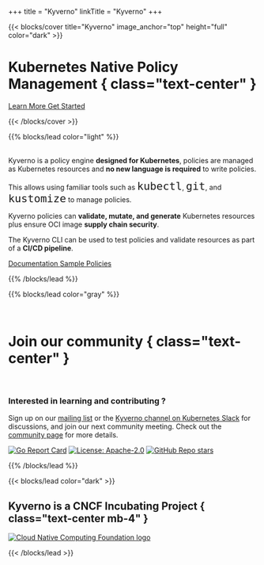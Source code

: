 +++
title = "Kyverno"
linkTitle = "Kyverno"
+++

{{< blocks/cover title="Kyverno" image_anchor="top" height="full" color="dark" >}}
# Kubernetes Native Policy Management { class="text-center" }

<div class="mt-5 mx-auto">
	<a class="btn btn-lg btn-primary mr-3 mb-4" href="#td-block-1">
		Learn More <i class="fa fa-chalkboard-teacher ml-2"></i>
	</a>
	<a class="btn btn-lg btn-secondary mr-3 mb-4" href="/docs/introduction/#quick-start">
		Get Started <i class="fa fa-arrow-alt-circle-right ml-2 "></i>
	  </a>

  <a class="btn btn-link text-info" href="#td-block-1" aria-label="Read more"><i class="fa fa-chevron-circle-down" style="font-size: 400%"></i></a>

</div>
{{< /blocks/cover >}}


{{% blocks/lead color="light" %}}
<br/><br/>

Kyverno is a policy engine **designed for Kubernetes**, policies are managed as Kubernetes resources and **no new language is required** to write policies.

This allows using familiar tools such as <code style="font-size: 1.35rem">kubectl</code>, <code style="font-size: 1.35rem">git</code>, and <code style="font-size: 1.35rem">kustomize</code> to manage policies.

Kyverno policies can **validate, mutate, and generate** Kubernetes resources plus ensure OCI image **supply chain security**.

The Kyverno CLI can be used to test policies and validate resources as part of a **CI/CD pipeline**.

<div class="mt-5 mx-auto">
	<a class="btn btn-lg btn-primary mr-3 mb-4" href="/docs/introduction/">
		Documentation <i class="fa fa-book ml-2"></i>
	</a>
	<a class="btn btn-lg btn-secondary mr-3 mb-4" href="/policies/">
		Sample Policies <i class="fa fa-shield-alt ml-2 "></i>
  	</a>	
</div>

{{% /blocks/lead %}}


{{% blocks/lead color="gray" %}}

<br/>

# Join our community { class="text-center" }

<br/>

### Interested in learning and contributing ?

<p class="mt-5 mx-auto">
	Sign up on our <a href="https://groups.google.com/g/kyverno">mailing list</a> 
	or the <a href="https://slack.k8s.io/#kyverno">Kyverno channel on Kubernetes Slack</a> for discussions, and join 
	our next community meeting. Check out the <a href="/community/">community page</a> for more details. 
</p>

[![Go Report Card](https://goreportcard.com/badge/github.com/kyverno/kyverno)](https://goreportcard.com/report/github.com/kyverno/kyverno) 
[![License: Apache-2.0](https://img.shields.io/github/license/kyverno/kyverno?color=blue)](https://github.com/kyverno/kyverno/)
[![GitHub Repo stars](https://img.shields.io/github/stars/kyverno/kyverno)](https://github.com/kyverno/kyverno/stargazers)

{{% /blocks/lead %}}


{{< blocks/lead color="dark" >}}

## Kyverno is a CNCF Incubating Project { class="text-center mb-4" }

<a href="https://www.cncf.io" target="blank">
	<img class="cncf-logo img-fluid" src="/images/logo_cloudnative.png" alt="Cloud Native Computing Foundation logo">
</a>

{{< /blocks/lead >}}